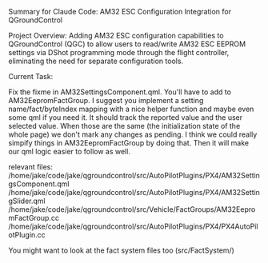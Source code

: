 Summary for Claude Code: AM32 ESC Configuration Integration for QGroundControl

Project Overview:
Adding AM32 ESC configuration capabilities to QGroundControl (QGC) to allow users to read/write AM32 ESC EEPROM settings via DShot programming mode through the flight controller, eliminating the need for separate configuration tools.

Current Task:

Fix the fixme in AM32SettingsComponent.qml. You'll have to add to AM32EepromFactGroup. I suggest you implement a setting name/fact/byteIndex mapping with a nice helper function and maybe even some qml if you need it. It should track the reported value and the user selected value. When those are the same (the initialization state of the whole page) we don't mark any changes as pending. I think we could really simpify things in AM32EepromFactGroup by doing that. Then it will make our qml logic easier to follow as well.

relevant files:
/home/jake/code/jake/qgroundcontrol/src/AutoPilotPlugins/PX4/AM32SettingsComponent.qml
/home/jake/code/jake/qgroundcontrol/src/AutoPilotPlugins/PX4/AM32SettingSlider.qml
/home/jake/code/jake/qgroundcontrol/src/Vehicle/FactGroups/AM32EepromFactGroup.cc
/home/jake/code/jake/qgroundcontrol/src/AutoPilotPlugins/PX4/PX4AutoPilotPlugin.cc

You might want to look at the fact system files too (src/FactSystem/)
